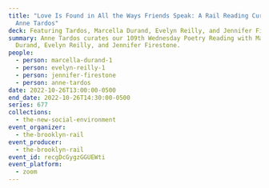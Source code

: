 ```yaml
---
title: "Love Is Found in All the Ways Friends Speak: A Rail Reading Curated by
  Anne Tardos"
deck: Featuring Tardos, Marcella Durand, Evelyn Reilly, and Jennifer Firestone
summary: Anne Tardos curates our 109th Wednesday Poetry Reading with Marcella
  Durand, Evelyn Reilly, and Jennifer Firestone.
people:
  - person: marcella-durand-1
  - person: evelyn-reilly-1
  - person: jennifer-firestone
  - person: anne-tardos
date: 2022-10-26T13:00:00-0500
end_date: 2022-10-26T14:30:00-0500
series: 677
collections:
  - the-new-social-environment
event_organizer:
  - the-brooklyn-rail
event_producer:
  - the-brooklyn-rail
event_id: recgDcGygzGGUEWti
event_platform:
  - zoom
---
```

